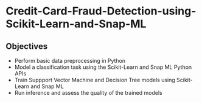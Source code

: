 # Credit-Card-Fraud-Detection-using-Scikit-Learn-and-Snap-ML

## Objectives

* Perform basic data preprocessing in Python
* Model a classification task using the Scikit-Learn and Snap ML Python APIs
* Train Suppport Vector Machine and Decision Tree models using Scikit-Learn and Snap ML
* Run inference and assess the quality of the trained models
